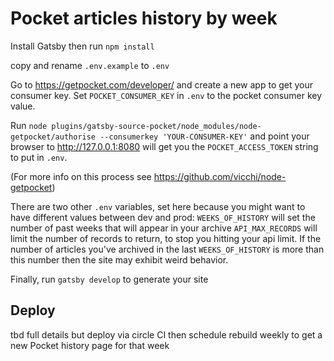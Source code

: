 # Pocket articles history by week

Install Gatsby then run `npm install`

copy and rename `.env.example` to `.env`

Go to https://getpocket.com/developer/ and create a new app to get your consumer key.
Set `POCKET_CONSUMER_KEY` in `.env` to the pocket consumer key value.

Run `node plugins/gatsby-source-pocket/node_modules/node-getpocket/authorise --consumerkey 'YOUR-CONSUMER-KEY'` and point your browser to http://127.0.0.1:8080 will get you the `POCKET_ACCESS_TOKEN` string to put in `.env`.

(For more info on this process see https://github.com/vicchi/node-getpocket)

There are two other `.env` variables, set here because you might want to have different values between dev and prod:
`WEEKS_OF_HISTORY` will set the number of past weeks that will appear in your archive
`API_MAX_RECORDS` will limit the number of records to return, to stop you hitting your api limit. If the number of articles you've archived in the last `WEEKS_OF_HISTORY` is more than this number then the site may exhibit weird behavior.

Finally, run `gatsby develop` to generate your site

## Deploy

tbd full details but deploy via circle CI then schedule rebuild weekly to get a new Pocket history page for that week
